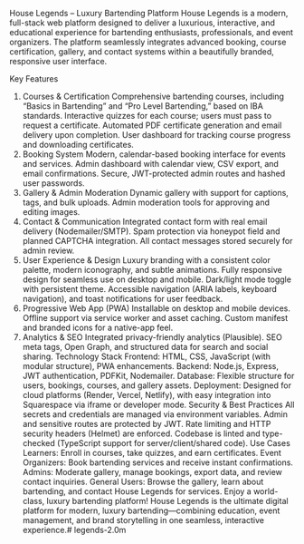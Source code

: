 House Legends – Luxury Bartending Platform
House Legends is a modern, full-stack web platform designed to deliver a luxurious, interactive, and educational experience for bartending enthusiasts, professionals, and event organizers. The platform seamlessly integrates advanced booking, course certification, gallery, and contact systems within a beautifully branded, responsive user interface.

Key Features
1. Courses & Certification
Comprehensive bartending courses, including “Basics in Bartending” and “Pro Level Bartending,” based on IBA standards.
Interactive quizzes for each course; users must pass to request a certificate.
Automated PDF certificate generation and email delivery upon completion.
User dashboard for tracking course progress and downloading certificates.
2. Booking System
Modern, calendar-based booking interface for events and services.
Admin dashboard with calendar view, CSV export, and email confirmations.
Secure, JWT-protected admin routes and hashed user passwords.
3. Gallery & Admin Moderation
Dynamic gallery with support for captions, tags, and bulk uploads.
Admin moderation tools for approving and editing images.
4. Contact & Communication
Integrated contact form with real email delivery (Nodemailer/SMTP).
Spam protection via honeypot field and planned CAPTCHA integration.
All contact messages stored securely for admin review.
5. User Experience & Design
Luxury branding with a consistent color palette, modern iconography, and subtle animations.
Fully responsive design for seamless use on desktop and mobile.
Dark/light mode toggle with persistent theme.
Accessible navigation (ARIA labels, keyboard navigation), and toast notifications for user feedback.
6. Progressive Web App (PWA)
Installable on desktop and mobile devices.
Offline support via service worker and asset caching.
Custom manifest and branded icons for a native-app feel.
7. Analytics & SEO
Integrated privacy-friendly analytics (Plausible).
SEO meta tags, Open Graph, and structured data for search and social sharing.
Technology Stack
Frontend: HTML, CSS, JavaScript (with modular structure), PWA enhancements.
Backend: Node.js, Express, JWT authentication, PDFKit, Nodemailer.
Database: Flexible structure for users, bookings, courses, and gallery assets.
Deployment: Designed for cloud platforms (Render, Vercel, Netlify), with easy integration into Squarespace via iframe or developer mode.
Security & Best Practices
All secrets and credentials are managed via environment variables.
Admin and sensitive routes are protected by JWT.
Rate limiting and HTTP security headers (Helmet) are enforced.
Codebase is linted and type-checked (TypeScript support for server/client/shared code).
Use Cases
Learners: Enroll in courses, take quizzes, and earn certificates.
Event Organizers: Book bartending services and receive instant confirmations.
Admins: Moderate gallery, manage bookings, export data, and review contact inquiries.
General Users: Browse the gallery, learn about bartending, and contact House Legends for services.
Enjoy a world-class, luxury bartending platform!
House Legends is the ultimate digital platform for modern, luxury bartending—combining education, event management, and brand storytelling in one seamless, interactive experience.# legends-2.0m
